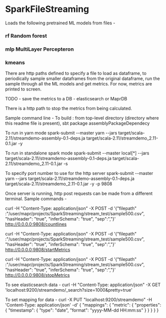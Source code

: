 # SparkFileStreaming

Loads the following pretrained ML models from files -

### rf Random forest

### mlp MultiLayer Percepteron

### kmeans

There are http paths defined to specify a file to load as dataframe, to periodically
sample smaller dataframes from the original dataframe, run the sample through all the
ML models and get metrics. For now, metrics are printed to screen.

TODO - save the metrics to a DB - elasticsearch or MaprDB

There is a http path to stop the metrics from being calculated.

Sample command line -
To build :
from top-level directory (directory where this readme file is present),
sbt package assemblyPackageDependecy

To run in yarn mode
spark-submit --master yarn --jars target/scala-2.11/streamdemo-assembly-0.1-deps.ja target/scala-2.11/streamdemo_2.11-0.1.jar -y

To run in standalone spark mode
spark-submit --master local[*] --jars target/scala-2.11/streamdemo-assembly-0.1-deps.ja target/scala-2.11/streamdemo_2.11-0.1.jar -s

To specify port number to use for the http server
spark-submit --master yarn --jars target/scala-2.11/streamdemo-assembly-0.1-deps.ja target/scala-2.11/streamdemo_2.11-0.1.jar -y -p 9808

Once server is running, http post requests can be made from a different terminal. Sample commands -

curl -H "Content-Type: application/json" -X POST -d '{"filepath" :"/user/mapr/projects/SparkStreaming/stream_test/sample500.csv", "hasHeader": "true", "inferSchema": "true", "sep":","}' http://0.0.0.0:9808/countlines

curl -H "Content-Type: application/json" -X POST -d '{"filepath" :"/user/mapr/projects/SparkStreaming/stream_test/sample500.csv", "hasHeader": "true", "inferSchema": "true", "sep":","}' http://0.0.0.0:9808/startMetrics

curl -H "Content-Type: application/json" -X POST -d '{"filepath" :"/user/mapr/projects/SparkStreaming/stream_test/sample500.csv", "hasHeader": "true", "inferSchema": "true", "sep":","}' http://0.0.0.0:9808/stopMetrics

To see elasticsearch data -
curl -H "Content-Type: application/json" -X GET 'localhost:9200/streamdemo/\_search?size=1000&pretty=true'

To set mapping for data -
curl -X PUT "localhost:9200/streamdemo" -H 'Content-Type: application/json' -d'
{ "mappings": {
"metric": {
"properties": {
"timestamp": {
"type": "date",
"format": "yyyy-MM-dd HH:mm:ss"
}
}
}
}
}
